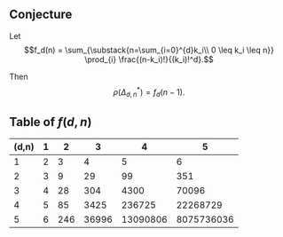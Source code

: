 ## Conjecture

Let 
$$f_d(n) = \sum_{\substack{n=\sum_{i=0}^{d}k_i\\ 0 \leq k_i \leq n}} \prod_{i} \frac{(n-k_i)!}{(k_i)!^d}.$$

Then
$$\rho(\Delta_{d,n}^*) = f_d(n-1).$$

## Table of $f(d,n)$
| (d,n) | 1 | 2 | 3 | 4 | 5 | 
| - | - | - | - | - | - |
| 1 | 2 | 3 | 4 | 5 | 6 | 
| 2 | 3 | 9 | 29 | 99 | 351 | 
| 3 | 4 | 28 | 304 | 4300 | 70096 | 
| 4 | 5 | 85 | 3425 | 236725 | 22268729 | 
| 5 | 6 | 246 | 36996 | 13090806 | 8075736036 | 
